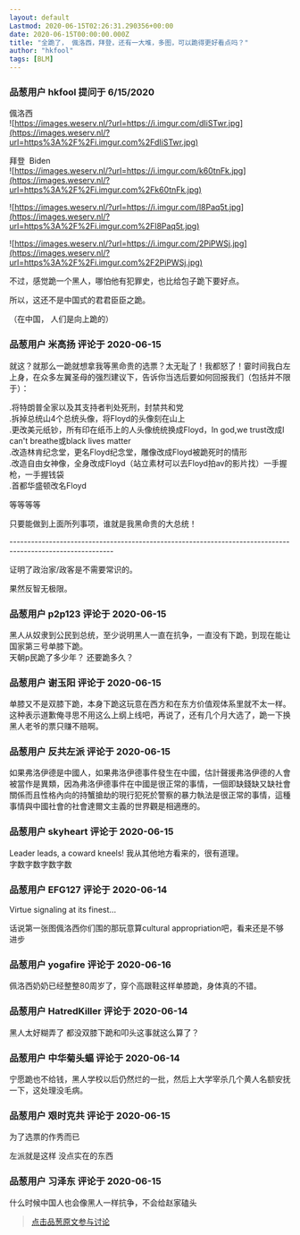 ```yaml
---
layout: default
Lastmod: 2020-06-15T02:26:31.290356+00:00
date: 2020-06-15T00:00:00.000Z
title: "全跪了， 偑洛西，拜登，还有一大堆，多图，可以跪得更好看点吗？"
author: "hkfool"
tags: [BLM]
---
```



### 品葱用户 **hkfool** 提问于 6/15/2020
    
偑洛西  
![https://images.weserv.nl/?url=https://i.imgur.com/dIiSTwr.jpg](https://images.weserv.nl/?url=https%3A%2F%2Fi.imgur.com%2FdIiSTwr.jpg)  
  
拜登  Biden  
![https://images.weserv.nl/?url=https://i.imgur.com/k60tnFk.jpg](https://images.weserv.nl/?url=https%3A%2F%2Fi.imgur.com%2Fk60tnFk.jpg)  
  
![https://images.weserv.nl/?url=https://i.imgur.com/l8Paq5t.jpg](https://images.weserv.nl/?url=https%3A%2F%2Fi.imgur.com%2Fl8Paq5t.jpg)  
  
![https://images.weserv.nl/?url=https://i.imgur.com/2PiPWSj.jpg](https://images.weserv.nl/?url=https%3A%2F%2Fi.imgur.com%2F2PiPWSj.jpg)  
  
  
不过，感觉跪一个黑人，哪怕他有犯罪史，也比给包子跪下要好点。  
  
所以，这还不是中国式的君君臣臣之跪。  
  
（在中国， 人们是向上跪的）
    
                

### 品葱用户 **米高扬** 评论于 2020-06-15
        
就这？就那么一跪就想拿我等黑命贵的选票？太无耻了！我都怒了！霎时间我白左  
上身，在众多左翼圣母的强烈建议下，告诉你当选后要如何回报我们（包括并不限于）：  
  
.将特朗普全家以及其支持者判处死刑，封禁共和党  
.拆掉总统山4个总统头像，将Floyd的头像刻在山上  
.更改美元纸钞，所有印在纸币上的人头像统统换成Floyd，In god,we trust改成I can't breathe或black lives matter  
.改造林肯纪念堂，更名Floyd纪念堂，雕像改成Floyd被跪死时的情形  
.改造自由女神像，全身改成Floyd（站立素材可以去Floyd拍av的影片找）一手握枪，一手握钱袋  
.首都华盛顿改名Floyd  
  
等等等等  
  
只要能做到上面所列事项，谁就是我黑命贵的大总统！  
  
\-----------------------------------------------------------------------------------------------------------  
  
证明了政治家/政客是不需要常识的。  
  
果然反智无极限。
        
                

### 品葱用户 **p2p123** 评论于 2020-06-15
        
黑人从奴隶到公民到总统，至少说明黑人一直在抗争，一直没有下跪，到现在能让国家第三号单膝下跪。  
天朝p民跪了多少年？ 还要跪多久？
        
                

### 品葱用户 **谢玉阳** 评论于 2020-06-15
        
单膝又不是双膝下跪，本身下跪这玩意在西方和在东方价值观体系里就不太一样。这种表示道歉俺寻思不用这么上纲上线吧，再说了，还有几个月大选了，跪一下换黑人老爷的票只赚不赔啊。
        
                

### 品葱用户 **反共左派** 评论于 2020-06-15
        
如果弗洛伊德是中國人，如果弗洛伊德事件發生在中國，估計聲援弗洛伊德的人會被當作是異類，因為弗洛伊德事件在中國是很正常的事情，一個即缺錢缺又缺社會關係而且性格內向的持蟹搶劫的現行犯死於警察的暴力執法是很正常的事情，這種事情與中國社會的社會達爾文主義的世界觀是相適應的。
        
                

### 品葱用户 **skyheart** 评论于 2020-06-15
        
Leader leads, a coward kneels! 我从其他地方看来的，很有道理。  
字数字数字数字数
        
                

### 品葱用户 **EFG127** 评论于 2020-06-14
        
Virtue signaling at its finest...  
  
话说第一张图偑洛西你们围的那玩意算cultural appropriation吧，看来还是不够进步
        
                

### 品葱用户 **yogafire** 评论于 2020-06-16
        
佩洛西奶奶已经整整80周岁了，穿个高跟鞋这样单膝跪，身体真的不错。
        
                

### 品葱用户 **HatredKiller** 评论于 2020-06-14
        
黑人太好糊弄了 都没双膝下跪和叩头这事就这么算了？
        
                

### 品葱用户 **中华菊头蝠** 评论于 2020-06-14
        
宁愿跪也不给钱，黑人学校以后仍然烂的一批，然后上大学宰杀几个黄人名额安抚一下，这处理没毛病。
        
                

### 品葱用户 **艰时克共** 评论于 2020-06-15
        
为了选票的作秀而已  
  
左派就是这样 没点实在的东西
        
                

### 品葱用户 **习泽东** 评论于 2020-06-15
        
什么时候中国人也会像黑人一样抗争，不会给赵家磕头
        
                





> [点击品葱原文参与讨论](https://pincong.rocks/question/27280)

